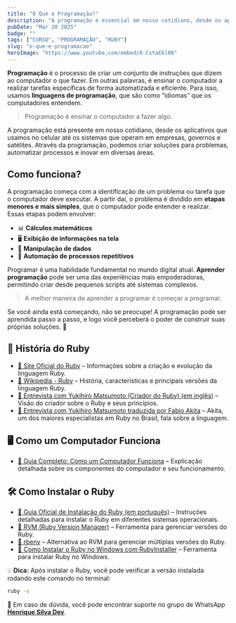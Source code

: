 ```yaml
---
title: "O Que é Programação?"
description: "A programação é essencial em nosso cotidiano, desde os aplicativos que usamos no celular até os sistemas que operam em empresas, governos e até em satélites. Através da programação, podemos criar soluções para problemas, automatizar processos e inovar em diversas áreas."
pubDate: "Mar 20 2025"
badge: ""
tags: ["CURSO", "PROGRAMAÇÃO", "RUBY"]
slug: "o-que-e-programacao"
heroImage: "https://www.youtube.com/embed/0-CsYaE6l08"
---
```


**Programação** é o processo de criar um conjunto de instruções que dizem ao computador o que fazer. Em outras palavras, é ensinar o computador a realizar tarefas específicas de forma automatizada e eficiente. Para isso, usamos **linguagens de programação**, que são como “idiomas” que os computadores entendem.

> Programação é ensinar o computador a fazer algo.

A programação está presente em nosso cotidiano, desde os aplicativos que usamos no celular até os sistemas que operam em empresas, governos e satélites. Através da programação, podemos criar soluções para problemas, automatizar processos e inovar em diversas áreas.

## Como funciona?

A programação começa com a identificação de um problema ou tarefa que o computador deve executar. A partir daí, o problema é dividido em **etapas menores e mais simples**, que o computador pode entender e realizar. Essas etapas podem envolver:

- 📊 **Cálculos matemáticos**
- 🖥️ **Exibição de informações na tela**
- 📂 **Manipulação de dados**
- 🔄 **Automação de processos repetitivos**

Programar é uma habilidade fundamental no mundo digital atual. **Aprender programação** pode ser uma das experiências mais empoderadoras, permitindo criar desde pequenos scripts até sistemas complexos.

> A melhor maneira de aprender a programar é começar a programar.

Se você ainda está começando, não se preocupe! A programação pode ser aprendida passo a passo, e logo você perceberá o poder de construir suas próprias soluções. 🚀

## 📖 História do Ruby  
- [📜 Site Oficial do Ruby](https://www.ruby-lang.org/pt/about/) – Informações sobre a criação e evolução da linguagem Ruby.  
- [📘 Wikipedia - Ruby](https://pt.wikipedia.org/wiki/Ruby_(linguagem_de_programação)) – História, características e principais versões da linguagem Ruby.  
- [🎤 Entrevista com Yukihiro Matsumoto (Criador do Ruby) (em inglês)](https://www.artima.com/intv/ruby.html) – Visão do criador sobre o Ruby e seus princípios.  
- [🎤 Entrevista com Yukihiro Matsumoto traduzida por Fabio Akita](https://www.akitaonrails.com/2006/10/09/entrevista-com-yukihiro-matsumoto-parte-i) – Akita, um dos maiores especialistas em Ruby no Brasil, fala sobre a linguagem.

## 🖥️ Como um Computador Funciona   
- [🎥 Guia Completo: Como um Computador Funciona](https://www.youtube.com/watch?v=Gg9zvijJHWE) – Explicação detalhada sobre os componentes do computador e seu funcionamento.  

## 🛠️ Como Instalar o Ruby  
- [📌 Guia Oficial de Instalação do Ruby (em português)](https://www.ruby-lang.org/pt/documentation/installation/) – Instruções detalhadas para instalar o Ruby em diferentes sistemas operacionais.  
- [📂 RVM (Ruby Version Manager)](https://rvm.io/) – Ferramenta para gerenciar versões do Ruby.  
- [📂 rbenv](https://github.com/rbenv/rbenv) – Alternativa ao RVM para gerenciar múltiplas versões do Ruby.  
- [📂 Como Instalar o Ruby no Windows com RubyInstaller](https://rubyinstaller.org/) – Ferramenta para instalar Ruby no Windows.    

💡 **Dica:** Após instalar o Ruby, você pode verificar a versão instalada rodando este comando no terminal:  
```sh
ruby -v
````

💬 Em caso de dúvida, você pode encontrar suporte no grupo de WhatsApp [**Henrique Silva Dev**](https://chat.whatsapp.com/CE9apP2Ky7r9ENS6sSShGG).





